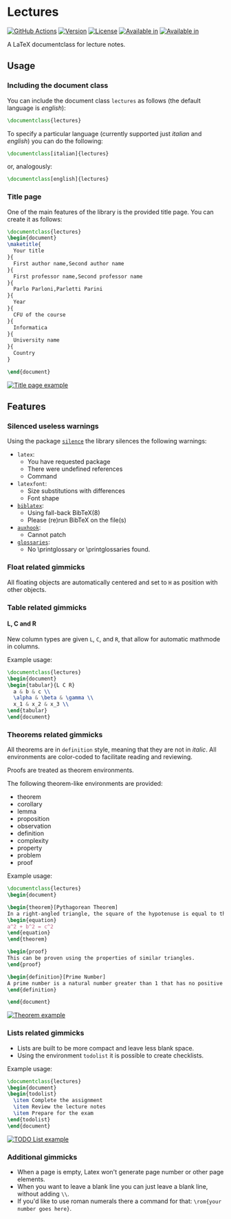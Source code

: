 # Lectures

[![GitHub Actions](https://github.com/LucaCappelletti94/lectures/actions/workflows/latex.yml/badge.svg)](https://github.com/LucaCappelletti94/lectures/actions)
[![Version](https://img.shields.io/badge/CTAN_Version-1.0.6-blue.svg)](https://ctan.org/pkg/lectures)
[![License](https://img.shields.io/badge/License-MIT-blue.svg)](https://github.com/LucaCappelletti94/lectures/blob/main/LICENSE)
[![Available in](https://img.shields.io/badge/Available_in-TEX_Live-green.svg)](https://ctan.org/pkg/texlive)
[![Available in](https://img.shields.io/badge/Available_in-MiKTEX-green.svg)](https://ctan.org/pkg/miktex)

A LaTeX documentclass for lecture notes.

## Usage

### Including the document class

You can include the document class `lectures` as follows (the default language is *english*):

```latex
\documentclass{lectures}
```

To specify a particular language (currently supported just *italian* and *english*) you can do the following:

```latex
\documentclass[italian]{lectures}
```

or, analogously:

```latex
\documentclass[english]{lectures}
```

### Title page

One of the main features of the library is the provided title page. You can create it as follows:

```latex
\documentclass{lectures}
\begin{document}
\maketitle{
  Your title
}{
  First author name,Second author name
}{
  First professor name,Second professor name
}{
  Parlo Parloni,Parletti Parini
}{
  Year
}{
  CFU of the course
}{
  Informatica
}{
  University name
}{
  Country
}

\end{document}
```

[![Title page example](https://github.com/LucaCappelletti94/lectures/blob/master/title_page_example.png?raw=true)](https://github.com/LucaCappelletti94/lectures/blob/master/title_page_example.png)

## Features

### Silenced useless warnings

Using the package [`silence`](https://ctan.org/pkg/silence?lang=en) the library silences the following warnings:

- `latex`:
  - You have requested package
  - There were undefined references
  - Command
- `latexfont`:
  - Size substitutions with differences
  - Font shape
- [`biblatex`](https://ctan.org/pkg/biblatex):
  - Using fall-back BibTeX(8)
  - Please (re)run BibTeX on the file(s)
- [`auxhook`](https://ctan.org/pkg/auxhook):
  - Cannot patch
- [`glossaries`](https://ctan.org/pkg/glossaries):
  - No \printglossary or \printglossaries found.

### Float related gimmicks

All floating objects are automatically centered and set to `H` as position with other objects.

### Table related gimmicks

#### L, C and R

New column types are given `L`, `C`, and `R`, that allow for automatic mathmode in columns.

Example usage:

```latex
\documentclass{lectures}
\begin{document}
\begin{tabular}{L C R}
  a & b & c \\
  \alpha & \beta & \gamma \\
  x_1 & x_2 & x_3 \\
\end{tabular}
\end{document}
```

### Theorems related gimmicks

All theorems are in `definition` style, meaning that they are not in *italic*. All environments are color-coded to facilitate reading and reviewing.

Proofs are treated as theorem environments.

The following theorem-like environments are provided:

- theorem
- corollary
- lemma
- proposition
- observation
- definition
- complexity
- property
- problem
- proof

Example usage:

```latex
\documentclass{lectures}
\begin{document}

\begin{theorem}[Pythagorean Theorem]
In a right-angled triangle, the square of the hypotenuse is equal to the sum of the squares of the other two sides.
\begin{equation}
a^2 + b^2 = c^2
\end{equation}
\end{theorem}

\begin{proof}
This can be proven using the properties of similar triangles.
\end{proof}

\begin{definition}[Prime Number]
A prime number is a natural number greater than 1 that has no positive divisors other than 1 and itself.
\end{definition}

\end{document}
```

[![Theorem example](https://github.com/LucaCappelletti94/lectures/blob/master/example.png?raw=true)](https://github.com/LucaCappelletti94/lectures/blob/master/example.png)

### Lists related gimmicks

- Lists are built to be more compact and leave less blank space.
- Using the environment `todolist` it is possible to create checklists.

Example usage:

```latex
\documentclass{lectures}
\begin{document}
\begin{todolist}
  \item Complete the assignment
  \item Review the lecture notes
  \item Prepare for the exam
\end{todolist}
\end{document}
```

[![TODO List example](https://github.com/LucaCappelletti94/lectures/blob/master/todolist.png?raw=true)](https://github.com/LucaCappelletti94/lectures/blob/master/todolist.png)

### Additional gimmicks

- When a page is empty, Latex won't generate page number or other page elements.
- When you want to leave a blank line you can just leave a blank line, without adding `\\`.
- If you'd like to use roman numerals there a command for that: `\rom{your number goes here}`.

